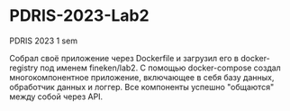 # PDRIS-2023-Lab2
PDRIS 2023 1 sem

Собрал своё приложение через Dockerfile и загрузил его в docker-registry под именем fineken/lab2.
С помощью docker-compose создал многокомпонентное приложение, включающее в себя базу данных, обработчик данных и логгер. Все компоненты успешно "общаются" между собой через API.
